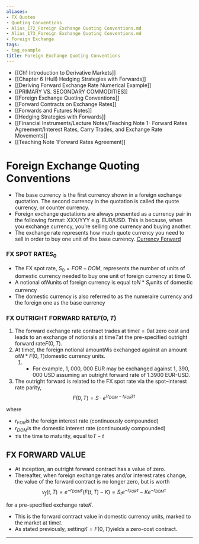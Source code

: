 ```yaml
---
aliases:
- FX Quotes
- Quoting Conventions
- Alias_172_Foreign Exchange Quoting Conventions.md
- Alias_173_Foreign Exchange Quoting Conventions.md
- Foreign Exchange
tags:
- tag_example
title: Foreign Exchange Quoting Conventions
---
```




- [[Ch1 Introduction to Derivative Markets]]
- [[Chapter 6 (Hull) Hedging Strategies with Forwards]]
- [[Deriving Forward Exchange Rate Numerical Example]]
- [[PRIMARY VS. SECONDARY COMMODITIES]]
- [[Foreign Exchange Quoting Conventions]]
- [[Forward Contracts on Exchange Rates]]
- [[Forwards and Futures Notes]]
- [[Hedging Strategies with Forwards]]
- [[Financial Instruments/Lecture Notes/Teaching Note 1- Forward Rates Agreement/Interest Rates,  Carry Trades,  and Exchange Rate Movements]]
- [[Teaching Note 1Forward Rates Agreement]]
# Foreign Exchange Quoting Conventions
- The base currency is the first currency shown in a foreign exchange quotation. The second currency in the quotation is called the quote currency,  or counter currency.
- Foreign exchange quotations are always presented as a currency pair in the following format: XXX/YYY e.g. EUR/USD. This is because,  when you exchange currency,  you’re selling one currency and buying another.
- The exchange rate represents how much quote currency you need to sell in order to buy one unit of the base currency.
[Currency Forward](Currency%20Forward.md)
### FX SPOT RATE$S_0$
- The FX spot rate, $S_0 = FOR-DOM$,  represents the number of units of domestic currency needed to buy one unit of foreign currency at time 0.
- A notional of$N$units of foreign currency is equal to$N*S_t$units of domestic currency
- The domestic currency is also referred to as the numeraire currency and the foreign one as the base currency
### FX OUTRIGHT FORWARD RATE$F(0, T)$
1. The forward exchange rate contract trades at time$t=0$at zero cost and leads to an exchange of notionals at time$T$at the pre-specified outright forward rate$F(0, T)$.
1. At time$t$,  the foreign notional amount$N$is exchanged against an amount of$N*F(0, T)$domestic currency units. 
	1. - For example,  1, 000, 000 EUR may be exchanged against 1, 390, 000 USD assuming an outright forward rate of 1.3900 EUR-USD. 
1. The outright forward is related to the FX spot rate via the spot–interest rate parity, $$F(0, T) = S \cdot e^{(r_{DOM}-r_{FOR})\tau}$$

where

- $r_{FOR}$is the foreign interest rate (continuously compounded)
- $r_{DOM}$is the domestic interest rate (continuously compounded)
- $\tau$is the time to maturity,  equal to$T - t$
## FX FORWARD VALUE

- At inception,  an outright forward contract has a value of zero. 
- Thereafter,  when foreign exchange rates and/or interest rates change,  the value of the forward contract is no longer zero,  but is worth$$v_f(t, T) = e^{-r_{DOM}\tau}(F(t, T) - K) = S_t e^{-r_{FOR}\tau} - Ke^{-r_{DOM}\tau}$$

for a pre-specified exchange rate$K$. 

- This is the forward contract value in domestic currency units,  marked to the market at time$t$. 
- As stated previously,  setting$K = F(0,  T)$yields a zero-cost contract.

---

